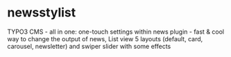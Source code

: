 # newsstylist

TYPO3 CMS - all in one: one-touch settings within news plugin - fast & cool way to change the output of news, List view 5 layouts (default, card, carousel, newsletter) and swiper slider with some effects